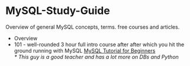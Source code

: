 # MySQL-Study-Guide
Overview of general MySQL concepts, terms. free courses and articles. 


  * Overview
  * 101 - well-rounded 3 hour full intro course after after which you hit the ground running with MySQL [MySQL Tutorial for Beginners](https://www.youtube.com/watch?v=7S_tz1z_5bA)
      <br><i> * This guy is a good teacher and has a lot more on DBs and Python
